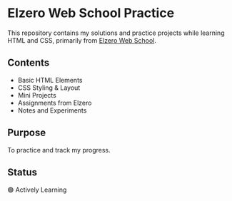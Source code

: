 # Elzero Web School Practice

This repository contains my solutions and practice projects while learning HTML and CSS, primarily from [Elzero Web School]([https://elzero.org/](https://www.youtube.com/watch?v=qfPUMV9J5yw&list=PLDoPjvoNmBAzhFD3niPAa1C1gXG4cs14J)).

## Contents
- Basic HTML Elements
- CSS Styling & Layout
- Mini Projects
- Assignments from Elzero
- Notes and Experiments

## Purpose
To practice and track my progress.

## Status
🟢 Actively Learning
